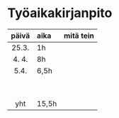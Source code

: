 # Työaikakirjanpito

| päivä | aika | mitä tein  |
| :----:|:-----| :-----|
|25.3.  | 1h   | | projektin suunnittelu + vaatimusmäärittely
| 4. 4. | 8h   | | pelin koodausta ja pygame harjoittelua
| 5.4.  | 6,5h | | pelin koodin parantelua, testejä, invoke-tehtävät
|       |      | |
|       |      | |
|       |      | |
|       |      | |
|       |      | |
|       |      | |
|       |      | |
|       |      | |
|   yht    |   15,5h   | | 
